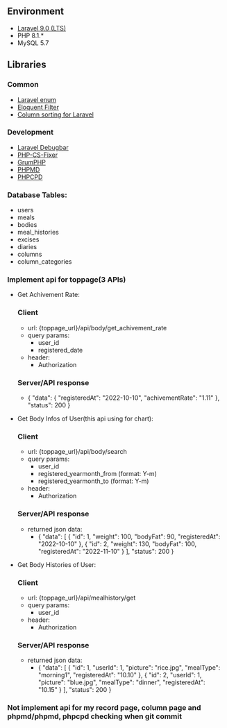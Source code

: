 
## Environment
- [Laravel 9.0 (LTS)](https://laravel.com/docs/9.x/)
- PHP 8.1.*
- MySQL 5.7

## Libraries
### Common
- [Laravel enum](https://github.com/BenSampo/laravel-enum)
- [Eloquent Filter](https://github.com/Tucker-Eric/EloquentFilter)
- [Column sorting for Laravel](https://github.com/Kyslik/column-sortable)
### Development
- [Laravel Debugbar](https://github.com/barryvdh/laravel-debugbar)
- [PHP-CS-Fixer](https://github.com/FriendsOfPHP/PHP-CS-Fixer)
- [GrumPHP](https://github.com/phpro/grumphp)
- [PHPMD](https://github.com/phpmd/phpmd)
- [PHPCPD](https://github.com/sebastianbergmann/phpcpd)

### Database Tables:
- users
- meals
- bodies
- meal_histories
- excises
- diaries
- columns
- column_categories
### Implement api for toppage(3 APIs)
- Get Achivement Rate:
    ### Client
    - url: {toppage_url}/api/body/get_achivement_rate
    - query params:
        - user_id
        - registered_date
    - header:
        - Authorization
    ### Server/API response
    - {
        "data": {
            "registeredAt": "2022-10-10",
            "achivementRate": "1.11"
        },
        "status": 200
       }
- Get Body Infos of User(this api using for chart):
    ### Client
    - url: {toppage_url}/api/body/search
    - query params:
        - user_id
        - registered_yearmonth_from
            (format: Y-m)
        - registered_yearmonth_to
            (format: Y-m)
    - header:
        - Authorization

    ### Server/API response
    - returned json data:
        - {
            "data": [
                {
                    "id": 1,
                    "weight": 100,
                    "bodyFat": 90,
                    "registeredAt": "2022-10-10"
                },
                {
                    "id": 2,
                    "weight": 130,
                    "bodyFat": 100,
                    "registeredAt": "2022-11-10"
                }
            ],
            "status": 200
           }
- Get Body Histories of User:
    ### Client
    - url: {toppage_url}/api/mealhistory/get
    - query params:
        - user_id
    - header:
        - Authorization

    ### Server/API response
    - returned json data:
        - {
            "data": [
                {
                    "id": 1,
                    "userId": 1,
                    "picture": "rice.jpg",
                    "mealType": "morning1",
                    "registeredAt": "10.10"
                },
                {
                    "id": 2,
                    "userId": 1,
                    "picture": "blue.jpg",
                    "mealType": "dinner",
                    "registeredAt": "10.15"
                }
            ],
            "status": 200
           }
### Not implement api for my record page, column page and phpmd/phpmd, phpcpd checking when git commit